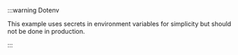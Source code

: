 :::warning Dotenv

This example uses secrets in environment variables for simplicity but should not be done in production.

:::
